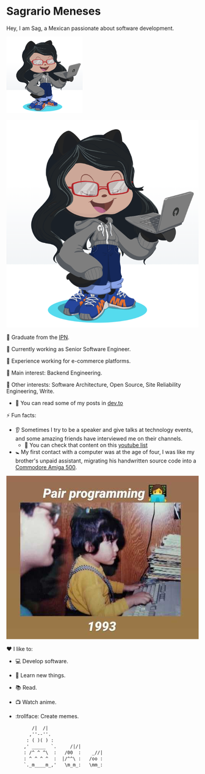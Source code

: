 # Sagrario Meneses
Hey, I am Sag, a Mexican passionate about software development.

<img src="https://github.com/smmd/smmd/blob/master/images/myoctocat-2022.png" width="200" height="200" />

![myoctocat](https://github.com/smmd/smmd/blob/master/images/myoctocat-2022.png?raw=true)

:pencil: Graduate from the [IPN](https://www.ipn.mx/).

:telescope: Currently working as Senior Software Engineer.

:office: Experience working for e-commerce platforms.

:seedling: Main interest: Backend Engineering.

:dancers: Other interests: Software Architecture, Open Source, Site Reliability Engineering, Write.
- :eyes: You can read some of my posts in [dev.to](https://dev.to/smmd)

:zap: Fun facts:
- :ear: Sometimes I try to be a speaker and give talks at technology events, and some amazing friends have interviewed me on their channels.
    * :eyes: You can check that content on this [youtube list](https://www.youtube.com/playlist?list=PLri-S6HScAalSV0fDqFIXpfoVs9rEBH3Z)
- :baby_symbol: My first contact with a computer was at the age of four, I was like my brother's unpaid assistant, migrating his handwritten source code into a [Commodore Amiga 500](https://en.wikipedia.org/wiki/Amiga_500).

![1993](https://github.com/smmd/smmd/blob/master/images/smmd-1993.jpg?raw=true)

:heart: I like to:
- :computer: Develop software.
- :rocket: Learn new things.
- :books: Read.
- :tv: Watch anime.
- :trollface: Create memes.

            /|  /|
           ,''--''.
          : ( )( ) :
         ,' _____  `.     /|/|
         : /^ ^ ^\  :   /00  :    _//|
         : ^ ^ ^ ^  :  |/^^\ :   /oo :
         `._m____m_,'   \m_m_:   \mm_:
